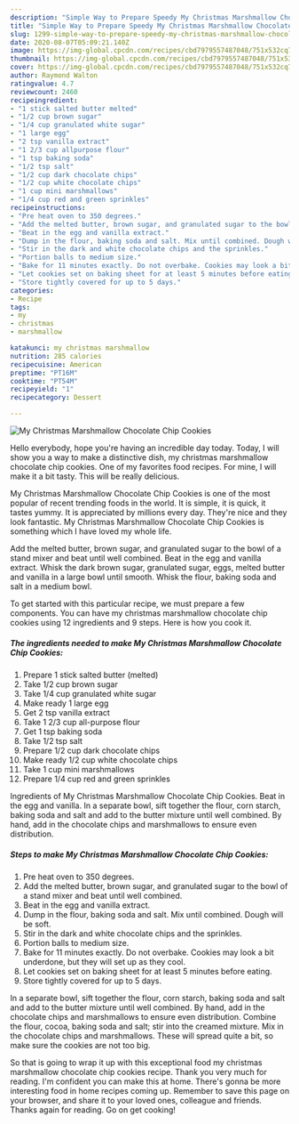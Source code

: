 ```yaml
---
description: "Simple Way to Prepare Speedy My Christmas Marshmallow Chocolate Chip Cookies"
title: "Simple Way to Prepare Speedy My Christmas Marshmallow Chocolate Chip Cookies"
slug: 1299-simple-way-to-prepare-speedy-my-christmas-marshmallow-chocolate-chip-cookies
date: 2020-08-07T05:09:21.140Z
image: https://img-global.cpcdn.com/recipes/cbd7979557487048/751x532cq70/my-christmas-marshmallow-chocolate-chip-cookies-recipe-main-photo.jpg
thumbnail: https://img-global.cpcdn.com/recipes/cbd7979557487048/751x532cq70/my-christmas-marshmallow-chocolate-chip-cookies-recipe-main-photo.jpg
cover: https://img-global.cpcdn.com/recipes/cbd7979557487048/751x532cq70/my-christmas-marshmallow-chocolate-chip-cookies-recipe-main-photo.jpg
author: Raymond Walton
ratingvalue: 4.7
reviewcount: 2460
recipeingredient:
- "1 stick salted butter melted"
- "1/2 cup brown sugar"
- "1/4 cup granulated white sugar"
- "1 large egg"
- "2 tsp vanilla extract"
- "1 2/3 cup allpurpose flour"
- "1 tsp baking soda"
- "1/2 tsp salt"
- "1/2 cup dark chocolate chips"
- "1/2 cup white chocolate chips"
- "1 cup mini marshmallows"
- "1/4 cup red and green sprinkles"
recipeinstructions:
- "Pre heat oven to 350 degrees."
- "Add the melted butter, brown sugar, and granulated sugar to the bowl of a stand mixer and beat until well combined."
- "Beat in the egg and vanilla extract."
- "Dump in the flour, baking soda and salt. Mix until combined. Dough will be soft."
- "Stir in the dark and white chocolate chips and the sprinkles."
- "Portion balls to medium size."
- "Bake for 11 minutes exactly. Do not overbake. Cookies may look a bit underdone, but they will set up as they cool."
- "Let cookies set on baking sheet for at least 5 minutes before eating."
- "Store tightly covered for up to 5 days."
categories:
- Recipe
tags:
- my
- christmas
- marshmallow

katakunci: my christmas marshmallow 
nutrition: 285 calories
recipecuisine: American
preptime: "PT16M"
cooktime: "PT54M"
recipeyield: "1"
recipecategory: Dessert

---
```



![My Christmas Marshmallow Chocolate Chip Cookies](https://img-global.cpcdn.com/recipes/cbd7979557487048/751x532cq70/my-christmas-marshmallow-chocolate-chip-cookies-recipe-main-photo.jpg)

Hello everybody, hope you're having an incredible day today. Today, I will show you a way to make a distinctive dish, my christmas marshmallow chocolate chip cookies. One of my favorites food recipes. For mine, I will make it a bit tasty. This will be really delicious.

My Christmas Marshmallow Chocolate Chip Cookies is one of the most popular of recent trending foods in the world. It is simple, it is quick, it tastes yummy. It is appreciated by millions every day. They're nice and they look fantastic. My Christmas Marshmallow Chocolate Chip Cookies is something which I have loved my whole life.

Add the melted butter, brown sugar, and granulated sugar to the bowl of a stand mixer and beat until well combined. Beat in the egg and vanilla extract. Whisk the dark brown sugar, granulated sugar, eggs, melted butter and vanilla in a large bowl until smooth. Whisk the flour, baking soda and salt in a medium bowl.


To get started with this particular recipe, we must prepare a few components. You can have my christmas marshmallow chocolate chip cookies using 12 ingredients and 9 steps. Here is how you cook it.

<!--inarticleads1-->

##### The ingredients needed to make My Christmas Marshmallow Chocolate Chip Cookies:

1. Prepare 1 stick salted butter (melted)
1. Take 1/2 cup brown sugar
1. Take 1/4 cup granulated white sugar
1. Make ready 1 large egg
1. Get 2 tsp vanilla extract
1. Take 1 2/3 cup all-purpose flour
1. Get 1 tsp baking soda
1. Take 1/2 tsp salt
1. Prepare 1/2 cup dark chocolate chips
1. Make ready 1/2 cup white chocolate chips
1. Take 1 cup mini marshmallows
1. Prepare 1/4 cup red and green sprinkles


Ingredients of My Christmas Marshmallow Chocolate Chip Cookies. Beat in the egg and vanilla. In a separate bowl, sift together the flour, corn starch, baking soda and salt and add to the butter mixture until well combined. By hand, add in the chocolate chips and marshmallows to ensure even distribution. 

<!--inarticleads2-->

##### Steps to make My Christmas Marshmallow Chocolate Chip Cookies:

1. Pre heat oven to 350 degrees.
1. Add the melted butter, brown sugar, and granulated sugar to the bowl of a stand mixer and beat until well combined.
1. Beat in the egg and vanilla extract.
1. Dump in the flour, baking soda and salt. Mix until combined. Dough will be soft.
1. Stir in the dark and white chocolate chips and the sprinkles.
1. Portion balls to medium size.
1. Bake for 11 minutes exactly. Do not overbake. Cookies may look a bit underdone, but they will set up as they cool.
1. Let cookies set on baking sheet for at least 5 minutes before eating.
1. Store tightly covered for up to 5 days.


In a separate bowl, sift together the flour, corn starch, baking soda and salt and add to the butter mixture until well combined. By hand, add in the chocolate chips and marshmallows to ensure even distribution. Combine the flour, cocoa, baking soda and salt; stir into the creamed mixture. Mix in the chocolate chips and marshmallows. These will spread quite a bit, so make sure the cookies are not too big. 

So that is going to wrap it up with this exceptional food my christmas marshmallow chocolate chip cookies recipe. Thank you very much for reading. I'm confident you can make this at home. There's gonna be more interesting food in home recipes coming up. Remember to save this page on your browser, and share it to your loved ones, colleague and friends. Thanks again for reading. Go on get cooking!
